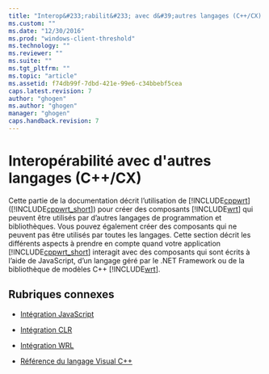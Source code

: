 ```yaml
---
title: "Interop&#233;rabilit&#233; avec d&#39;autres langages (C++/CX) | Microsoft Docs"
ms.custom: ""
ms.date: "12/30/2016"
ms.prod: "windows-client-threshold"
ms.technology: ""
ms.reviewer: ""
ms.suite: ""
ms.tgt_pltfrm: ""
ms.topic: "article"
ms.assetid: f74db99f-7dbd-421e-99e6-c34bbebf5cea
caps.latest.revision: 7
author: "ghogen"
ms.author: "ghogen"
manager: "ghogen"
caps.handback.revision: 7
---
```

# Interop&#233;rabilit&#233; avec d&#39;autres langages (C++/CX)
Cette partie de la documentation décrit l’utilisation de [!INCLUDE[cppwrt](../cppcx/includes/cppwrt-md.md)] \([!INCLUDE[cppwrt_short](../cppcx/includes/cppwrt-short-md.md)]\) pour créer des composants [!INCLUDE[wrt](../cppcx/includes/wrt-md.md)] qui peuvent être utilisés par d’autres langages de programmation et bibliothèques. Vous pouvez également créer des composants qui ne peuvent pas être utilisés par toutes les langages. Cette section décrit les différents aspects à prendre en compte quand votre application [!INCLUDE[cppwrt_short](../cppcx/includes/cppwrt-short-md.md)] interagit avec des composants qui sont écrits à l’aide de JavaScript, d’un langage géré par le .NET Framework ou de la bibliothèque de modèles C\+\+ [!INCLUDE[wrt](../cppcx/includes/wrt-md.md)].  
  
## Rubriques connexes  
  
-   [Intégration JavaScript](../cppcx/javascript-integration-c-cx.md)  
  
-   [Intégration CLR](../cppcx/clr-integration-c-cx.md)  
  
-   [Intégration WRL](../cppcx/wrl-integration-c-cx.md)  
  
-   [Référence du langage Visual C\+\+](../cppcx/visual-c-language-reference-c-cx.md)